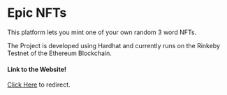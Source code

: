 # Epic NFTs

This platform lets you mint one of your own random 3 word NFTs.

The Project is developed using Hardhat and currently runs on the Rinkeby Testnet of the Ethereum Blockchain.

#### Link to the Website!
[Click Here](https://habeebullahtabrez.github.io/EpicNFT-Frontend/) to redirect.

